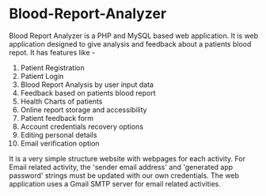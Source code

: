 # Blood-Report-Analyzer

Blood Report Analyzer is a PHP and MySQL based web application. It is web application designed to give analysis and feedback about a patients blood repot. It has features like -
1. Patient Registration
2. Patient Login
3. Blood Report Analysis by user input data
4. Feedback based on patients blood report
5. Health Charts of patients
6. Online report storage and accessibility
7. Patient feedback form
8. Account credentials recovery options
9. Editing personal details
10. Email verification option

It is a very simple structure website with webpages for each activity.
For Email related activity, the 'sender email address' and 'generated app password' strings must be updated with our own credentials. The web application uses a Gmail SMTP server for email related activities.
